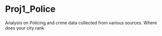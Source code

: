 # Proj1_Police
Analysis on Policing and crime data collected from various sources. Where does your city rank  
